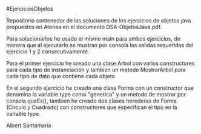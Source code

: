 #EjerciciosObjetos

Repositorio contenedor de las soluciones de los ejercicios de objetos java propuestos en Atenea en el documento DSA-ObjetosJava.pdf.

Para solucionarlos he usado el mismo main para ambos ejercicios, de manera que al ejecutarlo se mustran por consola las salidas requeridas del ejercicio 1 y 2 consecutivamente.

Para el primer ejercicio he creado una clase Arbol con varios constructores para cada tipo de instanciación y tambien un metodo MostrarArbol para cada tipo de dato que contiene cada objeto.

En el segundo ejercicio he creado una clase Forma con un constructor que denomina la variable type como "generica" y un metodo de mostrar por consola queEs(), tambien he creado dos clases herederas de Forma (Circulo y Cuadrado) con constructores que especifican el tipo en la variable type.

Albert Santamaria